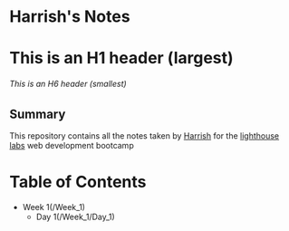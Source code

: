 # Harrish's Notes
# This is an H1 header (largest)
###### This is an H6 header (smallest)

## Summary
This repository contains all the notes taken by [Harrish](https://github.com/harrishs) for the [lighthouse labs](https://www.lighthouselabs.ca/) web development bootcamp

# Table of Contents
* Week 1(/Week_1)
  * Day 1(/Week_1/Day_1)